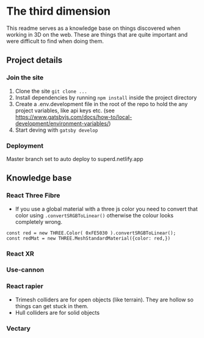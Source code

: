 # The third dimension

This readme serves as a knowledge base on things discovered when working in 3D on the web. These are things that are quite important and were difficult to find when doing them. 

## Project details

### Join the site

1. Clone the site `git clone ...`
1. Install dependencies by running `npm install` inside the project directory
1. Create a .env.development file in the root of the repo to hold the any project variables, like api keys etc. (see https://www.gatsbyjs.com/docs/how-to/local-development/environment-variables/)
1. Start deving with `gatsby develop`

### Deployment

Master branch set to auto deploy to superd.netlify.app

## Knowledge base

### React Three Fibre

- If you use a global material with a three js color you need to convert that color using `.convertSRGBToLinear()` otherwise the colour looks completely wrong.
```
const red = new THREE.Color( 0xFE5030 ).convertSRGBToLinear();
const redMat = new THREE.MeshStandardMaterial({color: red,})
```

### React XR

### Use-cannon

### React rapier

- Trimesh colliders are for open objects (like terrain). They are hollow so things can get stuck in them.
- Hull colliders are for solid objects

### Vectary
